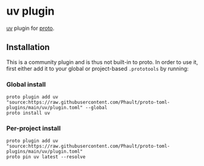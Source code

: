 # uv plugin

[uv](https://github.com/astral-sh/uv) plugin for [proto](https://github.com/moonrepo/proto).

## Installation

This is a community plugin and is thus not built-in to proto. In order to use it, first either add it to your global or project-based `.prototools` by running:

### Global install

```shell
proto plugin add uv "source:https://raw.githubusercontent.com/Phault/proto-toml-plugins/main/uv/plugin.toml" --global
proto install uv
```

### Per-project install

```shell
proto plugin add uv "source:https://raw.githubusercontent.com/Phault/proto-toml-plugins/main/uv/plugin.toml"
proto pin uv latest --resolve
```
